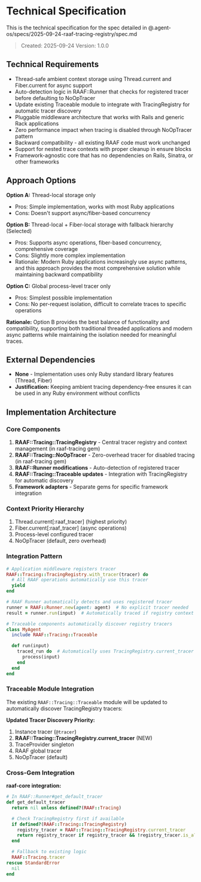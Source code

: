 # Technical Specification

This is the technical specification for the spec detailed in @.agent-os/specs/2025-09-24-raaf-tracing-registry/spec.md

> Created: 2025-09-24
> Version: 1.0.0

## Technical Requirements

- Thread-safe ambient context storage using Thread.current and Fiber.current for async support
- Auto-detection logic in RAAF::Runner that checks for registered tracer before defaulting to NoOpTracer
- Update existing Traceable module to integrate with TracingRegistry for automatic tracer discovery
- Pluggable middleware architecture that works with Rails and generic Rack applications
- Zero performance impact when tracing is disabled through NoOpTracer pattern
- Backward compatibility - all existing RAAF code must work unchanged
- Support for nested trace contexts with proper cleanup in ensure blocks
- Framework-agnostic core that has no dependencies on Rails, Sinatra, or other frameworks

## Approach Options

**Option A:** Thread-local storage only
- Pros: Simple implementation, works with most Ruby applications
- Cons: Doesn't support async/fiber-based concurrency

**Option B:** Thread-local + Fiber-local storage with fallback hierarchy (Selected)
- Pros: Supports async operations, fiber-based concurrency, comprehensive coverage
- Cons: Slightly more complex implementation
- Rationale: Modern Ruby applications increasingly use async patterns, and this approach provides the most comprehensive solution while maintaining backward compatibility

**Option C:** Global process-level tracer only
- Pros: Simplest possible implementation
- Cons: No per-request isolation, difficult to correlate traces to specific operations

**Rationale:** Option B provides the best balance of functionality and compatibility, supporting both traditional threaded applications and modern async patterns while maintaining the isolation needed for meaningful traces.

## External Dependencies

- **None** - Implementation uses only Ruby standard library features (Thread, Fiber)
- **Justification:** Keeping ambient tracing dependency-free ensures it can be used in any Ruby environment without conflicts

## Implementation Architecture

### Core Components

1. **RAAF::Tracing::TracingRegistry** - Central tracer registry and context management (in raaf-tracing gem)
2. **RAAF::Tracing::NoOpTracer** - Zero-overhead tracer for disabled tracing (in raaf-tracing gem)
3. **RAAF::Runner modifications** - Auto-detection of registered tracer
4. **RAAF::Tracing::Traceable updates** - Integration with TracingRegistry for automatic discovery
5. **Framework adapters** - Separate gems for specific framework integration

### Context Priority Hierarchy

1. Thread.current[:raaf_tracer] (highest priority)
2. Fiber.current[:raaf_tracer] (async operations)
3. Process-level configured tracer
4. NoOpTracer (default, zero overhead)

### Integration Pattern

```ruby
# Application middleware registers tracer
RAAF::Tracing::TracingRegistry.with_tracer(tracer) do
  # All RAAF operations automatically use this tracer
  yield
end

# RAAF Runner automatically detects and uses registered tracer
runner = RAAF::Runner.new(agent: agent)  # No explicit tracer needed
result = runner.run(input)  # Automatically traced if registry context exists

# Traceable components automatically discover registry tracers
class MyAgent
  include RAAF::Tracing::Traceable

  def run(input)
    traced_run do  # Automatically uses TracingRegistry.current_tracer
      process(input)
    end
  end
end
```

### Traceable Module Integration

The existing `RAAF::Tracing::Traceable` module will be updated to automatically discover TracingRegistry tracers:

**Updated Tracer Discovery Priority:**
1. Instance tracer (`@tracer`)
2. **RAAF::Tracing::TracingRegistry.current_tracer** (NEW)
3. TraceProvider singleton
4. RAAF global tracer
5. NoOpTracer (default)

### Cross-Gem Integration

**raaf-core integration:**
```ruby
# In RAAF::Runner#get_default_tracer
def get_default_tracer
  return nil unless defined?(RAAF::Tracing)

  # Check TracingRegistry first if available
  if defined?(RAAF::Tracing::TracingRegistry)
    registry_tracer = RAAF::Tracing::TracingRegistry.current_tracer
    return registry_tracer if registry_tracer && !registry_tracer.is_a?(RAAF::Tracing::NoOpTracer)
  end

  # Fallback to existing logic
  RAAF::Tracing.tracer
rescue StandardError
  nil
end
```